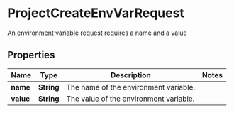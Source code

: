 

# ProjectCreateEnvVarRequest

An environment variable request requires a name and a value

## Properties

| Name | Type | Description | Notes |
|------------ | ------------- | ------------- | -------------|
|**name** | **String** | The name of the environment variable. |  |
|**value** | **String** | The value of the environment variable. |  |



